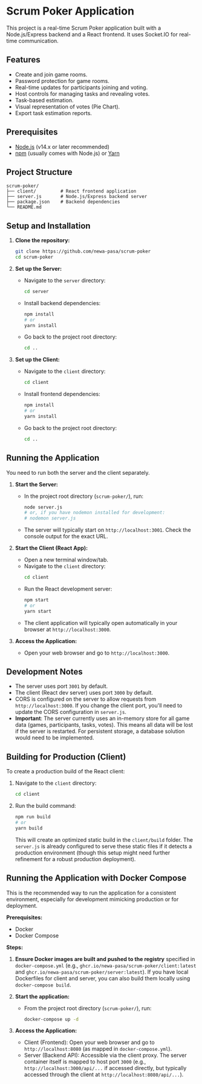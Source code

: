 # Scrum Poker Application

This project is a real-time Scrum Poker application built with a Node.js/Express backend and a React frontend. It uses Socket.IO for real-time communication.

## Features

*   Create and join game rooms.
*   Password protection for game rooms.
*   Real-time updates for participants joining and voting.
*   Host controls for managing tasks and revealing votes.
*   Task-based estimation.
*   Visual representation of votes (Pie Chart).
*   Export task estimation reports.

## Prerequisites

*   [Node.js](https://nodejs.org/) (v14.x or later recommended)
*   [npm](https://www.npmjs.com/) (usually comes with Node.js) or [Yarn](https://yarnpkg.com/)

## Project Structure

```
scrum-poker/
├── client/         # React frontend application
├── server.js       # Node.js/Express backend server
├── package.json    # Backend dependencies
└── README.md
```

## Setup and Installation

1.  **Clone the repository:**
    ```bash
    git clone https://github.com/newa-pasa/scrum-poker
    cd scrum-poker
    ```

2.  **Set up the Server:**
    *   Navigate to the `server` directory:
        ```bash
        cd server
        ```
    *   Install backend dependencies:
        ```bash
        npm install
        # or
        yarn install
        ```
    *   Go back to the project root directory:
        ```bash
        cd ..
        ```

3.  **Set up the Client:**
    *   Navigate to the `client` directory:
        ```bash
        cd client
        ```
    *   Install frontend dependencies:
        ```bash
        npm install
        # or
        yarn install
        ```
    *   Go back to the project root directory:
        ```bash
        cd ..
        ```

## Running the Application

You need to run both the server and the client separately.

1.  **Start the Server:**
    *   In the project root directory (`scrum-poker/`), run:
        ```bash
        node server.js
        # or, if you have nodemon installed for development:
        # nodemon server.js
        ```
    *   The server will typically start on `http://localhost:3001`. Check the console output for the exact URL.

2.  **Start the Client (React App):**
    *   Open a new terminal window/tab.
    *   Navigate to the `client` directory:
        ```bash
        cd client
        ```
    *   Run the React development server:
        ```bash
        npm start
        # or
        yarn start
        ```
    *   The client application will typically open automatically in your browser at `http://localhost:3000`.

3.  **Access the Application:**
    *   Open your web browser and go to `http://localhost:3000`.

## Development Notes

*   The server uses port `3001` by default.
*   The client (React dev server) uses port `3000` by default.
*   CORS is configured on the server to allow requests from `http://localhost:3000`. If you change the client port, you'll need to update the CORS configuration in `server.js`.
*   **Important**: The server currently uses an in-memory store for all game data (games, participants, tasks, votes). This means all data will be lost if the server is restarted. For persistent storage, a database solution would need to be implemented.

## Building for Production (Client)

To create a production build of the React client:

1.  Navigate to the `client` directory:
    ```bash
    cd client
    ```
2.  Run the build command:
    ```bash
    npm run build
    # or
    yarn build
    ```
    This will create an optimized static build in the `client/build` folder. The `server.js` is already configured to serve these static files if it detects a production environment (though this setup might need further refinement for a robust production deployment).

## Running the Application with Docker Compose

This is the recommended way to run the application for a consistent environment, especially for development mimicking production or for deployment.

**Prerequisites:**
*   Docker
*   Docker Compose

**Steps:**

1.  **Ensure Docker images are built and pushed to the registry** specified in `docker-compose.yml` (e.g., `ghcr.io/newa-pasa/scrum-poker/client:latest` and `ghcr.io/newa-pasa/scrum-poker/server:latest`). If you have local Dockerfiles for client and server, you can also build them locally using `docker-compose build`.

2.  **Start the application:**
    *   From the project root directory (`scrum-poker/`), run:
        ```bash
        docker-compose up -d
        ```

3.  **Access the Application:**
    *   Client (Frontend): Open your web browser and go to `http://localhost:8080` (as mapped in `docker-compose.yml`).
    *   Server (Backend API): Accessible via the client proxy. The server container itself is mapped to host port `3000` (e.g., `http://localhost:3000/api/...` if accessed directly, but typically accessed through the client at `http://localhost:8080/api/...`).
